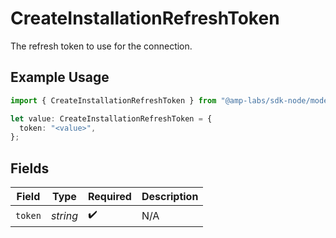 # CreateInstallationRefreshToken

The refresh token to use for the connection.

## Example Usage

```typescript
import { CreateInstallationRefreshToken } from "@amp-labs/sdk-node/models/operations";

let value: CreateInstallationRefreshToken = {
  token: "<value>",
};
```

## Fields

| Field              | Type               | Required           | Description        |
| ------------------ | ------------------ | ------------------ | ------------------ |
| `token`            | *string*           | :heavy_check_mark: | N/A                |